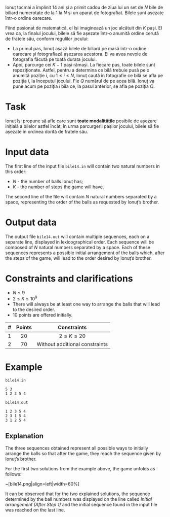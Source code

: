 Ionuț tocmai a împlinit 14 ani și a primit cadou de ziua lui un set de $N$ bile de biliard numerotate de la $1$ la $N$ și un aparat de fotografiat. Bilele sunt așezate într-o ordine oarecare.

Fiind pasionat de matematică, el își imaginează un joc alcătuit din $K$ pași. El vrea ca, la finalul jocului, bilele să fie așezate într-o anumită ordine cerută de fratele său, conform regulilor jocului:
* La primul pas, Ionuț așază bilele de biliard pe masă într-o ordine oarecare și fotografiază așezarea acestora. El va avea nevoie de fotografia făcută pe toată durata jocului.
* Apoi, parcurge cei $K - 1$ pași rămași. La fiecare pas, toate bilele sunt repoziționate. Astfel, pentru a determina ce bilă trebuie pusă pe o anumită poziție $i$, cu $1 \le i \le N$, Ionuț caută în fotografie ce bilă se afla pe poziția $i$, la începutul jocului. Fie $Q$ numărul de pe acea bilă. Ionuț va pune acum pe poziția $i$ bila ce, la pasul anterior, se afla pe poziția $Q$.

# Task

Ionuț își propune să afle care sunt **toate modalitățile** posibile de așezare inițială a bilelor astfel încât, în urma parcurgerii pașilor jocului, bilele să fie așezate în ordinea dorită de fratele său. 

# Input data

The first line of the input file `bile14.in` will contain two natural numbers in this order:
* $N$ - the number of balls Ionuț has;
* $K$ - the number of steps the game will have. 

The second line of the file will contain $N$ natural numbers separated by a space, representing the order of the balls as requested by Ionuț’s brother.

# Output data

The output file `bile14.out` will contain multiple sequences, each on a separate line, displayed in lexicographical order.
Each sequence will be composed of $N$ natural numbers separated by a space.
Each of these sequences represents a possible initial arrangement of the balls which, after the steps of the game, will lead to the order desired by Ionuț’s brother.

# Constraints and clarifications

* $N \le 9$
* $2 \le K \le 10^{9}$
* There will always be at least one way to arrange the balls that will lead to the desired order.
* 10 points are offered initially.

| # | Points |      Constraints      |
|:-:|:-------:|:--------------------:|
| 1 |    20   |   $2 \le K \le 20$   |
| 2 |    70   | Without additional constraints |

# Example

`bile14.in`
```
5 3
1 2 3 5 4
```

`bile14.out`
```
1 2 3 5 4
2 3 1 5 4
3 1 2 5 4 
```

## Explanation

The three sequences obtained represent all possible ways to initially arrange the balls so that after the game, they reach the sequence given by Ionuț’s brother.

For the first two solutions from the example above, the game unfolds as follows:

~[bile14.png|align=left|width=60%]

It can be observed that for the two explained solutions, the sequence determined by the ball numbers was displayed on the line called *Initial arrangement (After Step 1)* and the initial sequence found in the input file was reached on the last line.